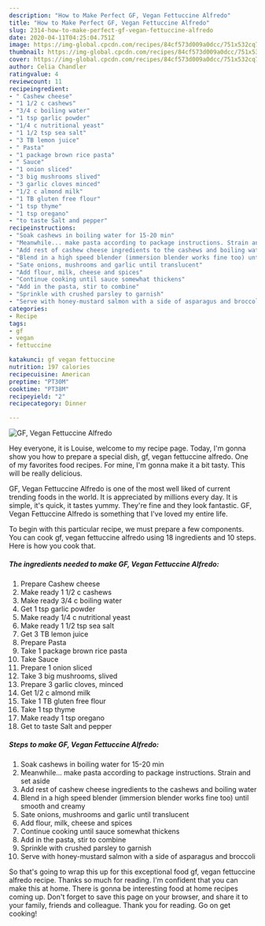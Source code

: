 ```yaml
---
description: "How to Make Perfect GF, Vegan Fettuccine Alfredo"
title: "How to Make Perfect GF, Vegan Fettuccine Alfredo"
slug: 2314-how-to-make-perfect-gf-vegan-fettuccine-alfredo
date: 2020-04-11T04:25:04.751Z
image: https://img-global.cpcdn.com/recipes/84cf573d009a0dcc/751x532cq70/gf-vegan-fettuccine-alfredo-recipe-main-photo.jpg
thumbnail: https://img-global.cpcdn.com/recipes/84cf573d009a0dcc/751x532cq70/gf-vegan-fettuccine-alfredo-recipe-main-photo.jpg
cover: https://img-global.cpcdn.com/recipes/84cf573d009a0dcc/751x532cq70/gf-vegan-fettuccine-alfredo-recipe-main-photo.jpg
author: Celia Chandler
ratingvalue: 4
reviewcount: 11
recipeingredient:
- " Cashew cheese"
- "1 1/2 c cashews"
- "3/4 c boiling water"
- "1 tsp garlic powder"
- "1/4 c nutritional yeast"
- "1 1/2 tsp sea salt"
- "3 TB lemon juice"
- " Pasta"
- "1 package brown rice pasta"
- " Sauce"
- "1 onion sliced"
- "3 big mushrooms slived"
- "3 garlic cloves minced"
- "1/2 c almond milk"
- "1 TB gluten free flour"
- "1 tsp thyme"
- "1 tsp oregano"
- "to taste Salt and pepper"
recipeinstructions:
- "Soak cashews in boiling water for 15-20 min"
- "Meanwhile... make pasta according to package instructions. Strain and set aside"
- "Add rest of cashew cheese ingredients to the cashews and boiling water"
- "Blend in a high speed blender (immersion blender works fine too) until smooth and creamy"
- "Sate onions, mushrooms and garlic until translucent"
- "Add flour, milk, cheese and spices"
- "Continue cooking until sauce somewhat thickens"
- "Add in the pasta, stir to combine"
- "Sprinkle with crushed parsley to garnish"
- "Serve with honey-mustard salmon with a side of asparagus and broccoli"
categories:
- Recipe
tags:
- gf
- vegan
- fettuccine

katakunci: gf vegan fettuccine 
nutrition: 197 calories
recipecuisine: American
preptime: "PT30M"
cooktime: "PT38M"
recipeyield: "2"
recipecategory: Dinner

---
```



![GF, Vegan Fettuccine Alfredo](https://img-global.cpcdn.com/recipes/84cf573d009a0dcc/751x532cq70/gf-vegan-fettuccine-alfredo-recipe-main-photo.jpg)

Hey everyone, it is Louise, welcome to my recipe page. Today, I'm gonna show you how to prepare a special dish, gf, vegan fettuccine alfredo. One of my favorites food recipes. For mine, I'm gonna make it a bit tasty. This will be really delicious.

GF, Vegan Fettuccine Alfredo is one of the most well liked of current trending foods in the world. It is appreciated by millions every day. It is simple, it's quick, it tastes yummy. They're fine and they look fantastic. GF, Vegan Fettuccine Alfredo is something that I've loved my entire life.




To begin with this particular recipe, we must prepare a few components. You can cook gf, vegan fettuccine alfredo using 18 ingredients and 10 steps. Here is how you cook that.

<!--inarticleads1-->

##### The ingredients needed to make GF, Vegan Fettuccine Alfredo:

1. Prepare  Cashew cheese
1. Make ready 1 1/2 c cashews
1. Make ready 3/4 c boiling water
1. Get 1 tsp garlic powder
1. Make ready 1/4 c nutritional yeast
1. Make ready 1 1/2 tsp sea salt
1. Get 3 TB lemon juice
1. Prepare  Pasta
1. Take 1 package brown rice pasta
1. Take  Sauce
1. Prepare 1 onion sliced
1. Take 3 big mushrooms, slived
1. Prepare 3 garlic cloves, minced
1. Get 1/2 c almond milk
1. Take 1 TB gluten free flour
1. Take 1 tsp thyme
1. Make ready 1 tsp oregano
1. Get to taste Salt and pepper




<!--inarticleads2-->

##### Steps to make GF, Vegan Fettuccine Alfredo:

1. Soak cashews in boiling water for 15-20 min
1. Meanwhile... make pasta according to package instructions. Strain and set aside
1. Add rest of cashew cheese ingredients to the cashews and boiling water
1. Blend in a high speed blender (immersion blender works fine too) until smooth and creamy
1. Sate onions, mushrooms and garlic until translucent
1. Add flour, milk, cheese and spices
1. Continue cooking until sauce somewhat thickens
1. Add in the pasta, stir to combine
1. Sprinkle with crushed parsley to garnish
1. Serve with honey-mustard salmon with a side of asparagus and broccoli




So that's going to wrap this up for this exceptional food gf, vegan fettuccine alfredo recipe. Thanks so much for reading. I'm confident that you can make this at home. There is gonna be interesting food at home recipes coming up. Don't forget to save this page on your browser, and share it to your family, friends and colleague. Thank you for reading. Go on get cooking!
